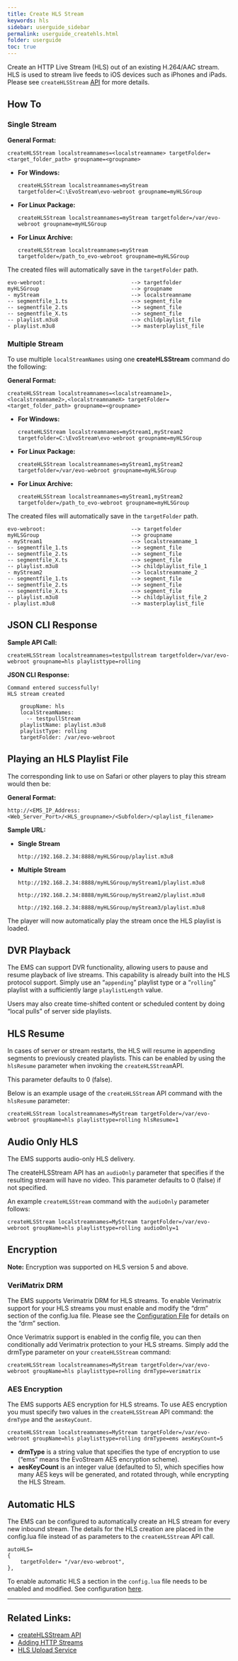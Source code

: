 ```yaml
---
title: Create HLS Stream
keywords: hls
sidebar: userguide_sidebar
permalink: userguide_createhls.html
folder: userguide
toc: true
---
```


Create an HTTP Live Stream (HLS) out of an existing H.264/AAC stream.  HLS is used to stream live feeds to iOS devices such as iPhones and iPads. Please see `createHLSStream` [API](api_createHLSStream.html) for more details.



## How To

### Single Stream

**General Format:**

```
createHLSStream localstreamnames=<localstreamname> targetFolder=<target_folder_path> groupname=<groupname>

```

- **For Windows:**

  ```
  createHLSStream localstreamnames=myStream targetfolder=C:\EvoStream\evo-webroot groupname=myHLSGroup
  ```


- **For Linux Package:**

  ```
  createHLSStream localstreamnames=myStream targetfolder=/var/evo-webroot groupname=myHLSGroup
  ```

- **For Linux Archive:**

  ```
  createHLSStream localstreamnames=myStream targetfolder=/path_to_evo-webroot groupname=myHLSGroup
  ```



The created files will automatically save in the `targetFolder` path.

```
evo-webroot:                           --> targetfolder
myHLSGroup                             --> groupname
- myStream                             --> localstreamname
-- segmentfile_1.ts                    --> segment_file
-- segmentfile_2.ts                    --> segment_file
-- segmentfile_X.ts                    --> segment_file
-- playlist.m3u8                       --> childplaylist_file
- playlist.m3u8                        --> masterplaylist_file

```



### Multiple Stream

To use multiple `localStreamNames` using one **createHLSStream** command do the following:

**General Format:**

```
createHLSStream localstreamnames=<localstreamname1>,<localstreamname2>,<localstreamnameX> targetFolder=<target_folder_path> groupname=<groupname>

```

- **For Windows:**

  ```
  createHLSStream localstreamnames=myStream1,myStream2  targetfolder=C:\EvoStream\evo-webroot groupname=myHLSGroup
  ```

- **For Linux Package:**

  ```
  createHLSStream localstreamnames=myStream1,myStream2  targetfolder=/var/evo-webroot groupname=myHLSGroup
  ```

- **For Linux Archive:**

  ```
  createHLSStream localstreamnames=myStream1,myStream2  targetfolder=/path_to_evo-webroot groupname=myHLSGroup
  ```



The created files will automatically save in the `targetFolder` path.

```
evo-webroot:                           --> targetfolder
myHLSGroup                             --> groupname
- myStream1                            --> localstreamname_1
-- segmentfile_1.ts                    --> segment_file
-- segmentfile_2.ts                    --> segment_file
-- segmentfile_X.ts                    --> segment_file
-- playlist.m3u8                       --> childplaylist_file_1
- myStream2                            --> localstreamname_2
-- segmentfile_1.ts                    --> segment_file
-- segmentfile_2.ts                    --> segment_file
-- segmentfile_X.ts                    --> segment_file
-- playlist.m3u8                       --> childplaylist_file_2
- playlist.m3u8                        --> masterplaylist_file
```



## JSON CLI Response

**Sample API Call:**

```
createHLSStream localstreamnames=testpullstream targetfolder=/var/evo-webroot groupname=hls playlisttype=rolling
```

**JSON CLI Response:**

```
Command entered successfully!
HLS stream created

    groupName: hls
    localStreamNames:
      -- testpullStream
    playlistName: playlist.m3u8
    playlistType: rolling
    targetFolder: /var/evo-webroot
```



## Playing an HLS Playlist File

The corresponding link to use on Safari or other players to play this stream would then be:

**General Format:**

```
http://<EMS_IP_Address:<Web_Server_Port>/<HLS_groupname>/<Subfolder>/<playlist_filename>
```

**Sample URL:**

- **Single Stream**

  ```
  http://192.168.2.34:8888/myHLSGroup/playlist.m3u8
  ```


- **Multiple Stream**

  ```
  http://192.168.2.34:8888/myHLSGroup/myStream1/playlist.m3u8
  ```

  ```
  http://192.168.2.34:8888/myHLSGroup/myStream2/playlist.m3u8
  ```

  ```
  http://192.168.2.34:8888/myHLSGroup/myStream3/playlist.m3u8
  ```

The player will now automatically play the stream once the HLS playlist is loaded.



## DVR Playback

The EMS can support DVR functionality, allowing users to pause and resume playback of live streams. This capability is already built into the HLS protocol support. Simply use an “`appending`” playlist type or a “`rolling`” playlist with a sufficiently large `playlistLength` value.

Users may also create time-shifted content or scheduled content by doing “local pulls” of server side playlists.



## HLS Resume

In cases of server or stream restarts, the HLS will resume in appending segments to previously created playlists. This can be enabled by using the `hlsResume` parameter when invoking the `createHLSStream`API.

This parameter defaults to 0 (false).

Below is an example usage of the `createHLSStream` API command with the `hlsResume` parameter:

```
createHLSStream localstreamnames=MyStream targetFolder=/var/evo-webroot groupName=hls playlisttype=rolling hlsResume=1
```



## Audio Only HLS

The EMS supports audio-only HLS delivery.

The createHLSStream API has an `audioOnly` parameter that specifies if the resulting stream will have no video. This parameter defaults to 0 (false) if not specified.

An example `createHLSStream` command with the `audioOnly` parameter follows:

```
createHLSStream localstreamnames=MyStream targetFolder=/var/evo-webroot groupName=hls playlisttype=rolling audioOnly=1

```



## Encryption

**Note:** Encryption was supported on HLS version 5 and above.



### VeriMatrix DRM

The EMS supports Verimatrix DRM for HLS streams. To enable Verimatrix support for your HLS streams you must enable and modify the “drm” section of the config.lua file. Please see the [Configuration File]() for details on the “drm” section.

Once Verimatrix support is enabled in the config file, you can then conditionally add Verimatrix protection to your HLS streams. Simply add the drmType parameter on your `createHLSStream`  command:

```
createHLSStream localstreamnames=MyStream targetFolder=/var/evo-webroot groupName=hls playlisttype=rolling drmType=verimatrix	
```



### AES Encryption

The EMS supports AES encryption for HLS streams. To use AES encryption you must specify two values in the `createHLSStream` API command: the `drmType` and the `aesKeyCount`.

```
createHLSStream localstreamnames=MyStream targetFolder=/var/evo-webroot groupName=hls playlisttype=rolling drmType=ems aesKeyCount=5
```

- **drmType** is a string value that specifies the type of encryption to use (“ems” means the EvoStream AES encryption scheme).
- **aesKeyCount** is an integer value (defaulted to 5), which specifies how many AES keys will be generated, and rotated through, while encrypting the HLS Stream.




## Automatic HLS

The EMS can be configured to automatically create an HLS stream for every new inbound stream. The details for the HLS creation are placed in the config.lua file instead of as parameters to the `createHLSStream` API call.

```
autoHLS=
{
    targetFolder= "/var/evo-webroot",
},
```

To enable automatic HLS a section in the `config.lua` file needs to be enabled and modified. See configuration  [here](userguide_config.html#autoDASH/HLS/HDS/MSS).

------

## Related Links:

- [createHLSStream API](api_createHLSStream.html) 
- [Adding HTTP Streams](userguide_add.html#adding-http-streams)
- [HLS Upload Service](evowebservices_HLSupload.html)